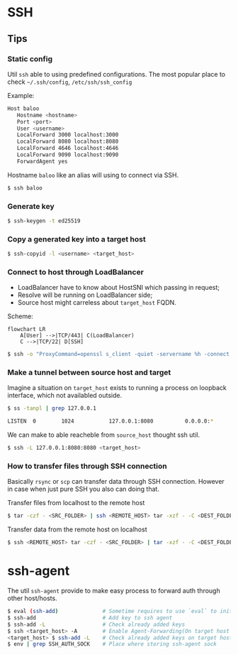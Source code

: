 # SSH

## Tips

### Static config

Util `ssh` able to using predefined configurations.
The most popular place to check `~/.ssh/config`, `/etc/ssh/ssh_config`

Example:

```bash
Host baloo
   Hostname <hostname>
   Port <port>
   User <username>
   LocalForward 3000 localhost:3000
   LocalForward 8080 localhost:8080
   LocalForward 4646 localhost:4646
   LocalForward 9090 localhost:9090
   ForwardAgent yes

```

Hostname `baloo` like an alias will using to connect via SSH.

```bash
$ ssh baloo
```

### Generate key

```bash
$ ssh-keygen -t ed25519
```

### Copy a generated key into a target host

```bash
$ ssh-copyid -l <username> <target_host>
```

### Connect to host through LoadBalancer

* LoadBalancer have to know about HostSNI which passing in request;
* Resolve will be running on LoadBalancer side;
* Source host might carreless about `target_host` FQDN.

Scheme:

```mermaid
flowchart LR
    A[User] -->|TCP/443| C(LoadBalancer)
    C -->|TCP/22| D[SSH]
```

```bash
$ ssh -o "ProxyCommand=openssl s_client -quiet -servername %h -connect <loadbalancer_host>:<loadbalancer_port>" <target_host> 
```

### Make a tunnel between source host and target

Imagine a situation on `target_host` exists to running a process on loopback interface, which not availabled outside.

```bash
$ ss -tanpl | grep 127.0.0.1

LISTEN  0        1024           127.0.0.1:8080          0.0.0.0:*
```

We can make to able reacheble from `source_host` thought ssh util.

```bash
$ ssh -L 127.0.0.1:8080:8080 <target_host>
```

### How to transfer files through SSH connection

Basically `rsync` or `scp` can transfer data through SSH connection.
However in case when just pure SSH you also can doing that.

Transfer files from localhost to the remote host
```bash
$ tar -czf - <SRC_FOLDER> | ssh <REMOTE_HOST> tar -xzf - -C <DEST_FOLDER>
```

Transfer data from the remote host on localhost
```bash
$ ssh <REMOTE_HOST> tar -czf - <SRC_FOLDER> | tar -xzf - -C <DEST_FOLDER>
```

# ssh-agent

The util `ssh-agent` provide to make easy process to forward auth through other host/hosts.

```bash
$ eval (ssh-add)              # Sometime requires to use `eval` to init ssh-agent
$ ssh-add                     # Add key to ssh agent
$ ssh-add -L                  # Check already added keys
$ ssh <target_host> -A        # Enable Agent-Forwarding(On target host also have to enabled)
<target_host> $ ssh-add -L    # Check already added keys on target host after login on target host
$ env | grep SSH_AUTH_SOCK    # Place where storing ssh-agent sock
```

